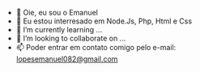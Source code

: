 - 👋 Oie, eu sou o Emanuel
- 👀 Eu estou interresado em Node.Js, Php, Html e Css
- 🌱 I’m currently learning ...
- 💞️ I’m looking to collaborate on ...
- 📫 Poder entrar em contato comigo pelo e-mail: lopesemanuel082@gmail.com

<!---
Emanuellopesdossantos/Emanuellopesdossantos is a ✨ special ✨ repository because its `README.md` (this file) appears on your GitHub profile.
You can click the Preview link to take a look at your changes.
--->
